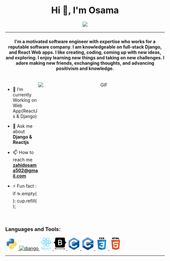 <h1 align="center">Hi 👋, I'm Osama</h1>
<p align="center">
  <a href="https://github.com/DenverCoder1/readme-typing-svg"><img src="https://readme-typing-svg.herokuapp.com?lines=Computer+Science+Student;Full+Stack+Web+Developer;Django%20|%20React%20|%20AI%20;Always%20learning%20new%20things&center=true&width=500&height=50"></a>
</p>
<hr/>
<h4 align="center">I'm a motivated software engineer with expertise who works for a reputable software company. I am knowledgeable on full-stack Django, and React Web apps. I like creating, coding, coming up with new ideas, and exploring. I enjoy learning new things and taking on new challenges. I adore making new friends, exchanging thoughts, and advancing positivism and knowledge.</h4>
<br/>
<!-- <p align="left"> <img src="https://komarev.com/ghpvc/?username=100rabhcsmc&label=Profile%20views&color=0e75b6&style=flat" alt="100rabhcsmc" /> </p> -->

<!-- <p align="left"> <a href="https://twitter.com/100rabhcsmc" target="blank"><img src="https://img.shields.io/twitter/follow/100rabhcsmc?logo=twitter&style=for-the-badge" alt="100rabhcsmc" /></a> </p> -->

<a target="_blank" align="center">
  <img align="right" top="500" height="450" width="400" alt="GIF" src="https://raw.githubusercontent.com/Adam-pw/Adam-pw/main/animation_500_kxa883sd.gif">
</a>

<!-- - 🔭 I’m currently working in <a href="https://phoenix.tech/griffyn/" target="blank">Griffyn Robotech Private Limited</a> -->

- 🌱 I’m currently Working on Web App(ReactJs & Django)

<!-- 🌱 I’m currently learning ReactJs <a href="https://youtu.be/Dorf8i6lCuk" target="blank">React Crash Course</a>-->

<!-- - 📝 I regularly write articles on [https://dev.to/100rabhcsmc](https://dev.to/100rabhcsmc) -->

- 💬 Ask me about **Django & Reactjs**

- 📫 How to reach me **zahidosama502@gmail.com**
- ⚡ Fun fact :
	     if ☕.empty( ):    	cup.refill( ); 

<!-- - 📄 Know about my experiences <a href="https://github.com/100rabhcsmc/Me.io/blob/master/01SaurabhChavanReactNativeResume.pdf" target="blank">Resume</a> -->
<br/>

 <!--<h3 align="center" > <img src="https://media.giphy.com/media/iY8CRBdQXODJSCERIr/giphy.gif" width="30" height="30" style="margin-right: 10px;">Connect with me 🤝 </h3>-->

<h3 align="left">Languages and Tools:</h3>
<p align="left"> 
      </a> <a href="https://www.python.org" target="_blank" rel="noreferrer"> 
	<img src="https://raw.githubusercontent.com/devicons/devicon/master/icons/python/python-original.svg" alt="python"
      width="40" height="40" /> 
	 </a> <a href="https://www.djangoproject.com/" target="_blank" rel="noreferrer"> 
	<img src="https://static.djangoproject.com/img/logos/django-logo-negative.svg" alt="django"
      width="40" height="40" /> 
</a> <a href="https://reactjs.org/" target="_blank" rel="noreferrer"> 
      <img src="https://raw.githubusercontent.com/devicons/devicon/master/icons/react/react-original-wordmark.svg"alt="react"  width="40" height="40" />
</a> <a href="https://getbootstrap.com" target="_blank" rel="noreferrer">
    <img src="https://raw.githubusercontent.com/devicons/devicon/master/icons/bootstrap/bootstrap-plain-wordmark.svg"
      alt="bootstrap" width="40" height="40" /> </a> <a href="https://www.cprogramming.com/" target="_blank"
    rel="noreferrer"> <img src="https://raw.githubusercontent.com/devicons/devicon/master/icons/c/c-original.svg"
      alt="c" width="40" height="40" /> </a> <a href="https://www.w3schools.com/cpp/" target="_blank" rel="noreferrer">
    <img src="https://raw.githubusercontent.com/devicons/devicon/master/icons/cplusplus/cplusplus-original.svg"
      alt="cplusplus" width="40" height="40" /> </a> <a href="https://www.w3schools.com/css/" target="_blank"
    rel="noreferrer"> <img
      src="https://raw.githubusercontent.com/devicons/devicon/master/icons/css3/css3-original-wordmark.svg" alt="css3"
      width="40" height="40" /> </a> <a href="https://www.w3.org/html/" target="_blank" rel="noreferrer"> <img
      src="https://raw.githubusercontent.com/devicons/devicon/master/icons/html5/html5-original-wordmark.svg"
      alt="html5" width="40" height="40" /> 
</p>
<!-- ### Blogs posts -->

<!-- BLOG-POST-LIST:START -->

<!-- - [Download Instagram profile picture using python](https://dev.to/100rabhcsmc/instagram-profile-picture-download-using-python-n2j)
- [Convert a image to sketch using python](https://dev.to/100rabhcsmc/convert-a-image-to-sketch-using-python-3ip1)
- [Upload your project/files in GitHub using commands](https://dev.to/100rabhcsmc/upload-your-project-files-in-github-using-commands-1hn8) -->
<!-- BLOG-POST-LIST:END -->

---

<!-- Credit: [Saurabh Chavan](https://github.com/100rabhcsmc)

Last Edited on: 08/08/2022 -->
